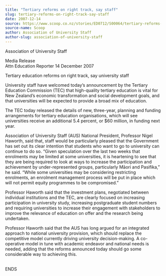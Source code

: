 ```yaml
---
title: "Tertiary reforms on right track, say staff"
slug: tertiary-reforms-on-right-track-say-staff
date: 2007-12-14
source: https://www.scoop.co.nz/stories/ED0712/S00064/tertiary-reforms-on-right-track-say-staff.htm
source-name: Scoop
author: Association of University Staff
author-slug: association-of-university-staff
---
```


<p>Association of University Staff</p>

<p>Media Release<br>Attn
Education Reporter                                          
14 December 2007</p>

<p>Tertiary education reforms on right
track, say university staff</p>

<p>University staff have welcomed
today’s announcement by the Tertiary Education Commission
(TEC) that high-quality tertiary education is vital for New
Zealand’s economic transformation and social development
goals, and that universities will be expected to provide a
broad mix of education.</p>

<p>The TEC today released the details
of new, three-year, planning and funding arrangements for
tertiary education organisations, which will see
universities receive an additional 5.4 percent, or $60
million, in funding next year.<p>

<p>Association of University
Staff (AUS) National President, Professor Nigel Haworth,
said that, staff would be particularly pleased that the
Government has set out its clear intention that students who
want to go to university can continue to do so. “Given
speculation over the last two weeks that enrolments may be
limited at some universities, it is heartening to see that
they are being required to look at ways to increase the
participation and achievement by under-represented groups,
particularly Māori and Pasifika,” he said. “While some
universities may be considering restricting enrolments, an
enrolment management process will be put in place which will
not permit equity programmes to be
compromised.”</p>

<p>Professor Haworth said that the investment
plans, negotiated between individual institutions and the
TEC, are clearly focused on increasing participation in
university study, increasing postgraduate student numbers
and requiring universities to increase their engagement with
stakeholders to improve the relevance of education on offer
and the research being undertaken.</p>

<p>Professor Haworth said
that the AUS has long argued for an integrated approach to
national university provision, which should replace the
competitive model currently driving university
decision-making. A co-operative model in tune with academic
endeavor and national needs is needed, adding that the
reforms announced today should go some considerable way to
achieving
this.</p>

<p><br>ENDS<p>
         